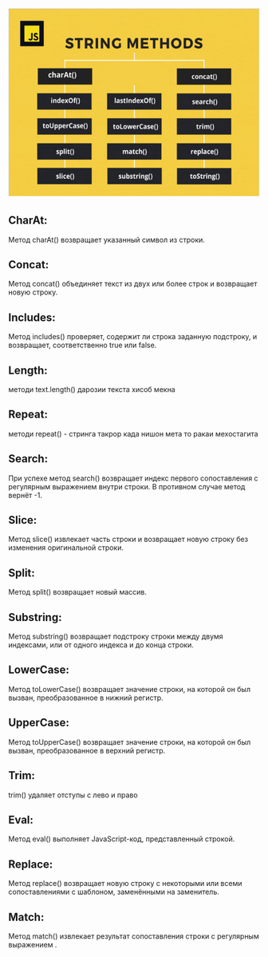 <h1 align='center'>

![](./methods.jpg)

</h1>

## CharAt:

Метод charAt() возвращает указанный символ из строки.

## Concat:

Метод concat() объединяет текст из двух или более строк и возвращает новую строку.

## Includes:

Метод includes() проверяет, содержит ли строка заданную подстроку, и возвращает, соответственно true или false.

## Length:

методи text.length() дарозии текста хисоб мекна

## Repeat:

методи repeat() - стринга такрор када нишон мета то ракаи мехостагита

## Search:

При успехе метод search() возвращает индекс первого сопоставления с регулярным выражением внутри строки. В противном случае метод вернёт -1.

## Slice:

Метод slice() извлекает часть строки и возвращает новую строку без изменения оригинальной строки.

## Split:

Метод split() возвращает новый массив.

## Substring:

Метод substring() возвращает подстроку строки между двумя индексами,
или от одного индекса и до конца строки.

## LowerCase:

Метод toLowerCase() возвращает значение строки, на которой он был вызван,
преобразованное в нижний регистр.

## UpperCase:

Метод toUpperCase() возвращает значение строки, на которой он был вызван,
преобразованное в верхний регистр.

## Trim:

trim() удаляет отступы с лево и право

## Eval:

Метод eval() выполняет JavaScript-код, представленный строкой.

## Replace:

Метод replace() возвращает новую строку с некоторыми или всеми сопоставлениями с шаблоном, заменёнными на заменитель.

## Match: 
Метод match() извлекает результат сопоставления строки с регулярным выражением .